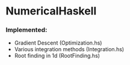# NumericalHaskell
### Implemented:
- Gradient Descent (Optimization.hs)
- Various integration methods (Integration.hs)
- Root finding in 1d (RootFinding.hs)
